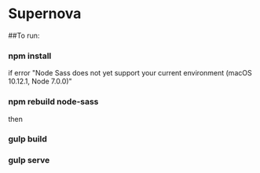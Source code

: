 # Supernova

##To run:
### npm install
if error "Node Sass does not yet support your current environment (macOS 10.12.1, Node 7.0.0)"
### npm rebuild node-sass
then
### gulp build
### gulp serve
